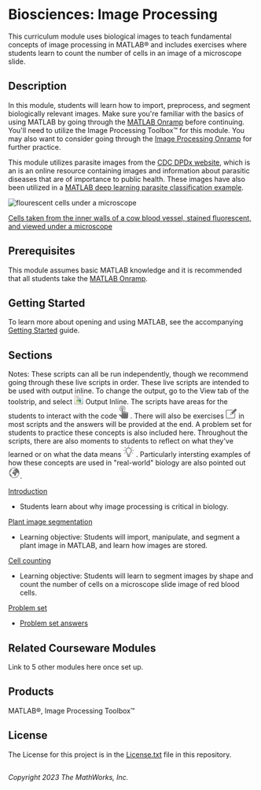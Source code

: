 # Biosciences: Image Processing

This curriculum module uses biological images to teach fundamental concepts of image processing in MATLAB® and includes exercises where students learn to count the number of cells in an image of a microscope slide. 

## Description

In this module, students will learn how to import, preprocess, and segment biologically relevant images. Make sure you're familiar with the basics of using MATLAB by going through the [MATLAB Onramp](https://matlabacademy.mathworks.com/details/matlab-onramp/gettingstarted) before continuing. You'll need to utilize the Image Processing Toolbox™ for this module. You may also want to consider going through the [Image Processing Onramp](https://matlabacademy.mathworks.com/details/image-processing-onramp/imageprocessing) for further practice.

This module utilizes parasite images from the [CDC DPDx website](https://www.cdc.gov/dpdx/index.html), which is an is an online resource containing images and information about parasitic diseases that are of importance to public health. These images have also been utilized in a [MATLAB deep learning parasite classification example](https://www.mathworks.com/help/deeplearning/ug/parasite-classification-using-wavelet-scattering-and-deep-learning.html#ParasiteClassificationExample-1).

![flourescent cells under a microscope](images/FluorescentCells.jpg)

[Cells taken from the inner walls of a cow blood vessel, stained fluorescent, and viewed under a microscope](https://commons.wikimedia.org/wiki/File:FluorescentCells.jpg)

## Prerequisites 

This module assumes basic MATLAB knowledge and it is recommended that all students take the [MATLAB Onramp](https://matlabacademy.mathworks.com/details/matlab-onramp/gettingstarted).

## Getting Started 

To learn more about opening and using MATLAB, see the accompanying [Getting Started](Getting_Started.pdf) guide. 

## Sections 
Notes: These scripts can all be run independently, though we recommend going through these live scripts in order. These live scripts are intended to be used with output inline. To change the output, go to the View tab of the toolstrip, and select ![](images/outputinline.png)  Output Inline. 
The scripts have areas for the students to interact with the code ![](images/try.png) . There will also be exercises ![](images/exercise.png)  in most scripts and the answers will be provided at the end.  A problem set for students to practice these concepts is also included here. Throughout the scripts, there are also moments to students to reflect on what they've learned or on what the data means ![](images/reflect.png) . Particularly intersting examples of how these concepts are used in "real-world" biology are also pointed out ![](images/app.png).

[Introduction](S1_Introduction.mlx)
- Students learn about why image processing is critical in biology. 

[Plant image segmentation](S2_Plant_img_segmentation.mlx)
- Learning objective:  Students will import,  manipulate, and segment a plant image in MATLAB, and learn how images are stored. 

[Cell counting](S3_Cell_counting.mlx)
- Learning objective:  Students will learn to segment images by shape and count the number of cells on a microscope slide image of red blood cells.

[Problem set](S4_Problem_set.mlx)
- [Problem set answers](S5_Problem_set_answers.mlx)

## Related Courseware Modules

Link to 5 other modules here once set up. 

## Products 

MATLAB®, Image Processing Toolbox™

## License

The License for this project is in the [License.txt](license.txt) file in this repository. 

##
_Copyright 2023 The MathWorks, Inc._
